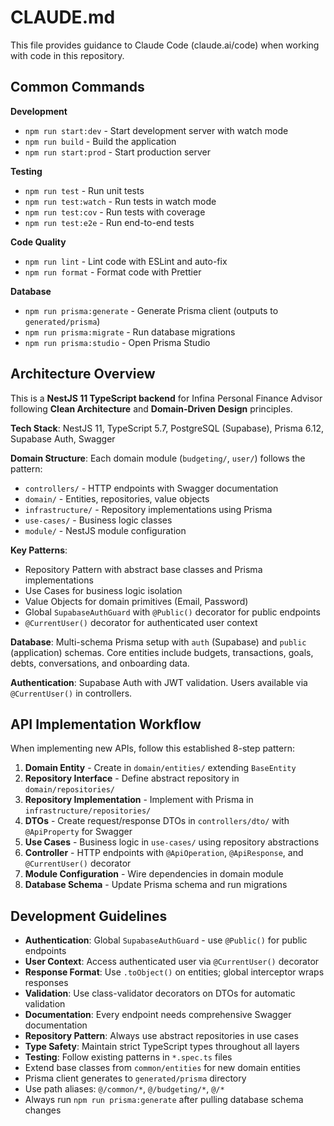 # CLAUDE.md

This file provides guidance to Claude Code (claude.ai/code) when working with code in this repository.

## Common Commands

**Development**
- `npm run start:dev` - Start development server with watch mode
- `npm run build` - Build the application
- `npm run start:prod` - Start production server

**Testing**
- `npm run test` - Run unit tests
- `npm run test:watch` - Run tests in watch mode
- `npm run test:cov` - Run tests with coverage
- `npm run test:e2e` - Run end-to-end tests

**Code Quality**
- `npm run lint` - Lint code with ESLint and auto-fix
- `npm run format` - Format code with Prettier

**Database**
- `npm run prisma:generate` - Generate Prisma client (outputs to `generated/prisma`)
- `npm run prisma:migrate` - Run database migrations
- `npm run prisma:studio` - Open Prisma Studio

## Architecture Overview

This is a **NestJS 11 TypeScript backend** for Infina Personal Finance Advisor following **Clean Architecture** and **Domain-Driven Design** principles.

**Tech Stack**: NestJS 11, TypeScript 5.7, PostgreSQL (Supabase), Prisma 6.12, Supabase Auth, Swagger

**Domain Structure**: Each domain module (`budgeting/`, `user/`) follows the pattern:
- `controllers/` - HTTP endpoints with Swagger documentation
- `domain/` - Entities, repositories, value objects
- `infrastructure/` - Repository implementations using Prisma
- `use-cases/` - Business logic classes
- `module/` - NestJS module configuration

**Key Patterns**:
- Repository Pattern with abstract base classes and Prisma implementations
- Use Cases for business logic isolation
- Value Objects for domain primitives (Email, Password)
- Global `SupabaseAuthGuard` with `@Public()` decorator for public endpoints
- `@CurrentUser()` decorator for authenticated user context

**Database**: Multi-schema Prisma setup with `auth` (Supabase) and `public` (application) schemas. Core entities include budgets, transactions, goals, debts, conversations, and onboarding data.

**Authentication**: Supabase Auth with JWT validation. Users available via `@CurrentUser()` in controllers.

## API Implementation Workflow

When implementing new APIs, follow this established 8-step pattern:

1. **Domain Entity** - Create in `domain/entities/` extending `BaseEntity`
2. **Repository Interface** - Define abstract repository in `domain/repositories/`
3. **Repository Implementation** - Implement with Prisma in `infrastructure/repositories/`
4. **DTOs** - Create request/response DTOs in `controllers/dto/` with `@ApiProperty` for Swagger
5. **Use Cases** - Business logic in `use-cases/` using repository abstractions
6. **Controller** - HTTP endpoints with `@ApiOperation`, `@ApiResponse`, and `@CurrentUser()` decorator
7. **Module Configuration** - Wire dependencies in domain module
8. **Database Schema** - Update Prisma schema and run migrations

## Development Guidelines

- **Authentication**: Global `SupabaseAuthGuard` - use `@Public()` for public endpoints
- **User Context**: Access authenticated user via `@CurrentUser()` decorator
- **Response Format**: Use `.toObject()` on entities; global interceptor wraps responses
- **Validation**: Use class-validator decorators on DTOs for automatic validation
- **Documentation**: Every endpoint needs comprehensive Swagger documentation
- **Repository Pattern**: Always use abstract repositories in use cases
- **Type Safety**: Maintain strict TypeScript types throughout all layers
- **Testing**: Follow existing patterns in `*.spec.ts` files
- Extend base classes from `common/entities` for new domain entities
- Prisma client generates to `generated/prisma` directory
- Use path aliases: `@/common/*`, `@/budgeting/*`, `@/*`
- Always run `npm run prisma:generate` after pulling database schema changes